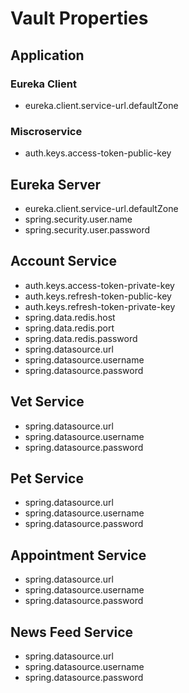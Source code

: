 # Vault Properties

## Application

### Eureka Client
- eureka.client.service-url.defaultZone
### Miscroservice
- auth.keys.access-token-public-key

## Eureka Server
- eureka.client.service-url.defaultZone
- spring.security.user.name
- spring.security.user.password

## Account Service
- auth.keys.access-token-private-key
- auth.keys.refresh-token-public-key
- auth.keys.refresh-token-private-key
- spring.data.redis.host
- spring.data.redis.port
- spring.data.redis.password
- spring.datasource.url
- spring.datasource.username
- spring.datasource.password

## Vet Service
- spring.datasource.url
- spring.datasource.username
- spring.datasource.password

## Pet Service
- spring.datasource.url
- spring.datasource.username
- spring.datasource.password

## Appointment Service
- spring.datasource.url
- spring.datasource.username
- spring.datasource.password

## News Feed Service
- spring.datasource.url
- spring.datasource.username
- spring.datasource.password
